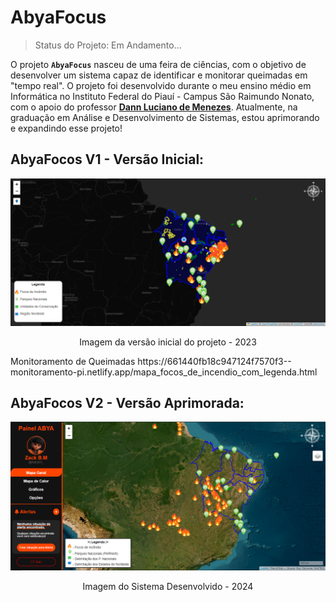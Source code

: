 # AbyaFocus
> Status do Projeto: Em Andamento...
<!-- Status do Projeto: Concluido :heavy_check_mark:-->

O projeto **`AbyaFocus`** nasceu de uma feira de ciências, com o objetivo de desenvolver um sistema capaz de identificar e monitorar queimadas em "tempo real". O projeto foi desenvolvido durante o meu ensino médio em Informática no Instituto Federal do Piauí - Campus São Raimundo Nonato, com o apoio do professor **[Dann Luciano de Menezes](https://www.alura.com.br/)**. Atualmente, na graduação em Análise e Desenvolvimento de Sistemas, estou aprimorando e expandindo esse projeto!

## AbyaFocos V1 - Versão Inicial:

<div align="center">
  <img src="https://github.com/IsacBM/abyaFocus/blob/main/Queimadas/img/versao-inicial.PNG?raw=true" alt="">
  <p>Imagem da versão inicial do projeto - 2023</p>
</div>
Monitoramento de Queimadas
https://661440fb18c947124f7570f3--monitoramento-pi.netlify.app/mapa_focos_de_incendio_com_legenda.html

## AbyaFocos V2 - Versão Aprimorada:

<div align="center">
  <img src="https://github.com/IsacBM/abyaFocus/blob/main/server-focosV2/img/imagem-prototipo.PNG?raw=true" alt="imagem-projeto">
  <p>Imagem do Sistema Desenvolvido - 2024</p>
</div>
